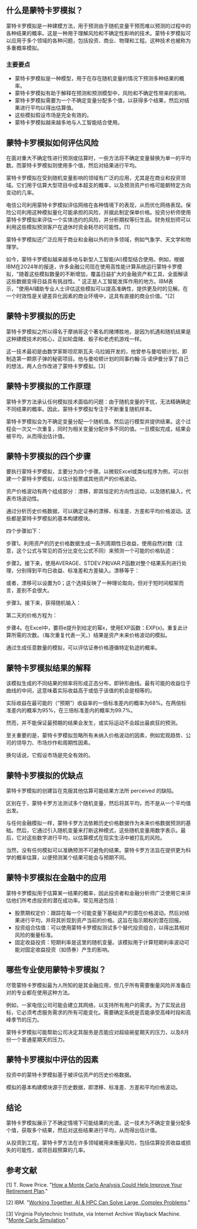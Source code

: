 ## 什么是蒙特卡罗模拟？

蒙特卡罗模拟是一种建模方法，用于预测由于随机变量干预而难以预测的过程中的各种结果的概率。这是一种用于理解风险和不确定性影响的技术。蒙特卡罗模拟可以应用于多个领域的各种问题，包括投资、商业、物理和工程。这种技术也被称为多重概率模拟。

### 主要要点

- 蒙特卡罗模拟是一种模型，用于在存在随机变量的情况下预测多种结果的概率。
- 蒙特卡罗模拟有助于解释在预测和预测模型中，风险和不确定性带来的影响。
- 蒙特卡罗模拟需要为一个不确定变量分配多个值，以获得多个结果，然后对结果进行平均以得出估算值。
- 这些模拟假设市场是完全有效的。
- 蒙特卡罗模拟越来越多地与人工智能结合使用。

## 蒙特卡罗模拟如何评估风险

在面对重大不确定性进行预测或估算时，一些方法将不确定变量替换为单一的平均数。而蒙特卡罗模拟则使用多个值，然后对结果进行平均。

蒙特卡罗模拟在受到随机变量影响的领域有广泛的应用，尤其是在商业和投资领域。它们用于估算大型项目中成本超支的概率，以及预测资产价格可能朝特定方向变动的几率。

电信公司利用蒙特卡罗模拟评估网络在各种情境下的表现，从而优化网络表现。保险公司利用这种模拟量化可能承担的风险，并据此制定保单价格。投资分析师使用蒙特卡罗模拟来评估一个实体违约的风险，并分析期权等衍生品。财务规划师可以利用这些模拟预测客户在退休时资金耗尽的可能性。[1]

蒙特卡罗模拟还广泛应用于商业和金融以外的许多领域，例如气象学、天文学和物理学。

如今，蒙特卡罗模拟越来越多地与新型人工智能(AI)模型结合使用。例如，根据IBM在2024年的报道，许多金融公司现在使用高性能计算系统运行蒙特卡罗模拟，"随着这些模拟数量的不断增加，覆盖日益扩大的金融资产和工具，全面解读这些数据变得日益具有挑战性。" 这正是人工智能发挥作用的地方。IBM表示，"使用AI辅助专业人士评估这些模拟可以提高准确性，提供更及时的见解。在一个时效性是关键差异化因素的商业环境中，这具有直接的商业价值。"[2]

## 蒙特卡罗模拟的历史

蒙特卡罗模拟之所以得名于摩纳哥这个著名的赌博胜地，是因为机遇和随机结果是这种建模技术的核心，正如轮盘赌、骰子和老虎机游戏一样。

这一技术最初是由数学家斯坦尼斯瓦夫·乌拉姆开发的，他曾参与曼哈顿计划，即制造第一颗原子弹的秘密项目。他与曼哈顿计划的同事约翰·冯·诺伊曼分享了自己的想法，两人合作改进了蒙特卡罗模拟。[3]

## 蒙特卡罗模拟的工作原理

蒙特卡罗方法承认任何模拟技术面临的问题：由于随机变量的干扰，无法精确确定不同结果的概率。因此，蒙特卡罗模拟专注于不断重复随机样本。

蒙特卡罗模拟会为不确定变量分配一个随机值。然后运行模型并提供结果。这个过程会一次又一次重复，同时为相关变量分配许多不同的值。一旦模拟完成，结果会被平均，从而得出估计值。

## 蒙特卡罗模拟的四个步骤

要执行蒙特卡罗模拟，主要分为四个步骤。以微软Excel或类似程序为例，可以创建一个蒙特卡罗模拟，以估计股票或其他资产的价格波动。

资产价格波动有两个组成部分：漂移，即其恒定的方向性运动，以及随机输入，代表市场波动性。

通过分析历史价格数据，可以确定证券的漂移、标准差、方差和平均价格波动。这些都是蒙特卡罗模拟的基本构建模块。

四个步骤如下：

步骤1。利用资产的历史价格数据生成一系列周期性日收益，使用自然对数（注意，这个公式与常见的百分比变化公式不同）来预测一个可能的价格轨迹：

步骤2。接下来，使用AVERAGE、STDEV.P和VAR.P函数对整个结果系列进行处理，分别得到平均日收益、标准差和方差输入。漂移等于：

或者，漂移可以设置为0；这个选择反映了一种理论取向，但对于短时间框架而言，差别不会很大。

步骤3。接下来，获得随机输入：

第二天的价格方程为：

步骤4。在Excel中，要将e提升到给定的幂x，使用EXP函数：EXP(x)。重复此计算所需的次数。（每次重复代表一天。）结果是资产未来价格波动的模拟。

通过生成任意数量的模拟，可以评估证券价格遵循特定轨迹的概率。

## 蒙特卡罗模拟结果的解释

该模拟生成的不同结果的频率将形成正态分布，即钟形曲线。最有可能的收益位于曲线的中间，这意味着实际收益高于或低于该值的机会是相等的。

实际收益在最可能的（“预期”）收益率的一倍标准差内的概率为68%。在两倍标准差内的概率为95%，在三倍标准差内的概率为99.7%。

然而，并不能保证最预期的结果会发生，或实际运动不会超出最疯狂的预测。

至关重要的是，蒙特卡罗模拟忽略所有未纳入价格波动的因素，例如宏观趋势、公司的领导力、市场炒作和周期性因素。

换句话说，它假设市场是完全有效的。

## 蒙特卡罗模拟的优缺点

蒙特卡罗模拟的创建旨在克服其他估算可能结果方法所 perceived 的缺陷。

区别在于，蒙特卡罗方法测试多个随机变量，然后将其平均，而不是从一个平均值出发。

与任何金融模拟一样，蒙特卡罗方法依赖历史价格数据作为未来价格数据预测的基础。然后，它通过引入随机变量来打断这种模式，这些随机变量用数字表示。最后，它对这些数字进行平均，以估算模式在现实生活中被打乱的风险。

当然，没有任何模拟可以准确预测不可避免的结果。蒙特卡罗方法旨在提供更为科学的概率估算，以便预测某个结果可能会与预期不同。

## 蒙特卡罗模拟在金融中的应用

蒙特卡罗模拟用于估算某一结果的概率，因此投资者和金融分析师广泛使用它来评估他们所考虑投资的潜在成功率。常见用途包括：

- 股票期权定价：跟踪在每一个可能变量下基础资产的潜在价格波动。然后对结果进行平均，并将其折现到资产当前的价格。这旨在指示期权的潜在回报。
- 投资组合估值：可以使用蒙特卡罗模拟测试多个替代投资组合，以得出其相对风险的衡量标准。
- 固定收益投资：短期利率是这里的随机变量。该模拟用于计算短期利率波动可能对固定收益投资（如债券）产生的影响。

## 哪些专业使用蒙特卡罗模拟？

尽管蒙特卡罗模拟最为人所知的是其金融应用，但几乎所有需要衡量风险并准备应对的专业都在使用这种方法。

例如，一家电信公司可能会建立其网络，以支持所有用户的需求。为了实现此目标，它必须考虑服务需求的所有可能变化。需要确定系统是否能承受高峰时段和高峰季节的压力。

蒙特卡罗模拟可能帮助公司决定其服务是否能应对超级碗星期天的压力，以及8月份一个普通星期天的压力。

## 蒙特卡罗模拟中评估的因素

投资中的蒙特卡罗模拟基于被评估资产的历史价格数据。

模拟的基本构建模块源于历史数据，即漂移、标准差、方差和平均价格波动。

## 结论

蒙特卡罗模拟展示了不确定情境下可能结果的光谱。这一技术为不确定变量分配多个值，获取多个结果，然后对这些结果进行平均，从而得出估计值。

从投资到工程，蒙特卡罗方法在许多领域被用来衡量风险，包括估算投资收益或损失的可能性，或项目超预算的几率。

## 参考文献

[1] T. Rowe Price. "[How a Monte Carlo Analysis Could Help Improve Your Retirement Plan](https://www.troweprice.com/personal-investing/resources/insights/how-monte-carlo-analysis-could-improve-your-retirement-plan.html)."

[2] IBM. "[Working Together, AI & HPC Can Solve Large, Complex Problems](https://community.ibm.com/community/user/cloud/blogs/john-easton/2024/03/25/working-together-ai-hpc-can-solve-large-complex-ch?CommunityKey=74d589b7-7276-4d70-acf5-0fc26430c6c0)."

[3] Virginia Polytechnic Institute, via Internet Archive Wayback Machine. "[Monte Carlo Simulation](https://web.archive.org/web/20201025115012/https://sites.google.com/a/vt.edu/monte-carlo-simulation/history)."
